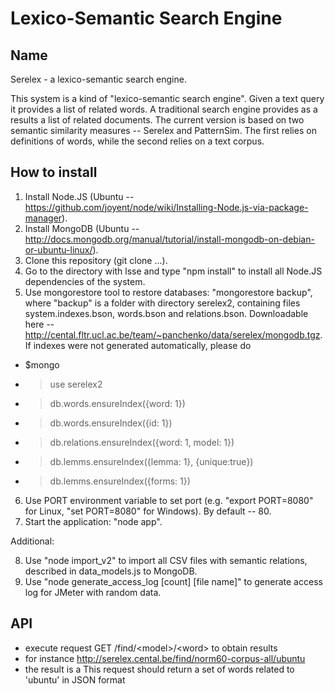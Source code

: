 Lexico-Semantic Search Engine
=============================

Name
----
Serelex - a lexico-semantic search engine. 

This system is a kind of "lexico-semantic search engine". Given a text query it provides a list of related words.
A traditional search engine provides as a results a list of related documents. The current version is based on two 
semantic similarity measures -- Serelex and PatternSim. The first relies on definitions of words, while the second 
relies on a text corpus.

How to install
--------------

1. Install Node.JS (Ubuntu -- https://github.com/joyent/node/wiki/Installing-Node.js-via-package-manager).
2. Install MongoDB (Ubuntu -- http://docs.mongodb.org/manual/tutorial/install-mongodb-on-debian-or-ubuntu-linux/).
3. Clone this repository (git clone ...).
4. Go to the directory with lsse and type "npm install" to install all Node.JS dependencies of the system.
5. Use mongorestore tool to restore databases: "mongorestore backup", where "backup" is a folder with directory serelex2, containing files system.indexes.bson, words.bson and relations.bson. Downloadable here -- http://cental.fltr.ucl.ac.be/team/~panchenko/data/serelex/mongodb.tgz.
If indexes were not generated automatically, please do 
  - $mongo
  - >use serelex2
  - >db.words.ensureIndex({word: 1})
  - >db.words.ensureIndex({id: 1})
  - >db.relations.ensureIndex({word: 1, model: 1})
  - >db.lemms.ensureIndex({lemma: 1}, {unique:true})
  - >db.lemms.ensureIndex({forms: 1})
6. Use PORT environment variable to set port (e.g. "export PORT=8080" for Linux, "set PORT=8080" for Windows). By default -- 80.
7. Start the application: "node app".

Additional: 

8. Use "node import_v2" to import all CSV files with semantic relations, described in data_models.js to MongoDB.
9. Use "node generate_access_log [count] [file name]" to generate access log for JMeter with random data.


API
---

- execute request GET /find/&lt;model&gt;/&lt;word&gt; to obtain results
- for instance  http://serelex.cental.be/find/norm60-corpus-all/ubuntu
- the result is a This request should return a set of words related to 'ubuntu' in JSON format


